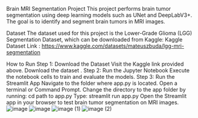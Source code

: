Brain MRI Segmentation Project
This project performs brain tumor segmentation using deep learning models such as UNet and DeepLabV3+. The goal is to identify and segment brain tumors in MRI images.

Dataset
The dataset used for this project is the Lower-Grade Glioma (LGG) Segmentation Dataset, which can be downloaded from Kaggle:
Kaggle Dataset Link : https://www.kaggle.com/datasets/mateuszbuda/lgg-mri-segmentation

How to Run
Step 1: Download the Dataset
Visit the Kaggle link provided above.
Download the dataset .
Step 2: Run the Jupyter Notebook
Execute the notebook cells to train and evaluate the models.
Step 3: Run the Streamlit App
Navigate to the folder where app.py is located.
Open a terminal or Command Prompt.
Change the directory to the app folder by running:
cd path to app.py
Type: streamlit run app.py
Open the Streamlit app in your browser to test brain tumor segmentation on MRI images.
![image](https://github.com/user-attachments/assets/fb415ae9-a34e-4cb7-bf9d-6393bfcde751)
![image](https://github.com/user-attachments/assets/cbe88bc2-a6f3-42dc-8223-766cfcd668c4)
![image (1)](https://github.com/user-attachments/assets/ec2a5489-46df-442f-b0e3-6ce7c386915b)
![image (2)](https://github.com/user-attachments/assets/946652cc-0ff6-4047-99c4-30412bd4d9ba)

